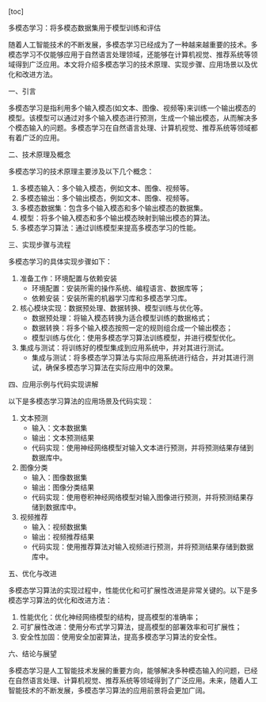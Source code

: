 
[toc]                    
                
                
多模态学习：将多模态数据集用于模型训练和评估

随着人工智能技术的不断发展，多模态学习已经成为了一种越来越重要的技术。多模态学习不仅能够应用于自然语言处理领域，还能够在计算机视觉、推荐系统等领域得到广泛应用。本文将介绍多模态学习的技术原理、实现步骤、应用场景以及优化和改进方法。

一、引言

多模态学习是指利用多个输入模态(如文本、图像、视频等)来训练一个输出模态的模型。该模型可以通过对多个输入模态进行预测，生成一个输出模态，从而解决多个模态输入的问题。多模态学习在自然语言处理、计算机视觉、推荐系统等领域都有着广泛的应用。

二、技术原理及概念

多模态学习的技术原理主要涉及以下几个概念：

1. 多模态输入：多个输入模态，例如文本、图像、视频等。
2. 多模态输出：多个输出模态，例如文本、图像、视频等。
3. 多模态数据集：包含多个输入模态和多个输出模态的数据集。
4. 模型：将多个输入模态和多个输出模态映射到输出模态的算法。
5. 多模态学习算法：通过训练模型来提高多模态学习的性能。

三、实现步骤与流程

多模态学习的具体实现步骤如下：

1. 准备工作：环境配置与依赖安装
   - 环境配置：安装所需的操作系统、编程语言、数据库等；
   - 依赖安装：安装所需的机器学习库和多模态学习库。
2. 核心模块实现：数据预处理、数据转换、模型训练与优化等。
   - 数据预处理：将输入模态转换为适合模型训练的数据格式；
   - 数据转换：将多个输入模态按照一定的规则组合成一个输出模态；
   - 模型训练与优化：使用多模态学习算法训练模型，并进行模型优化。
3. 集成与测试：将训练好的模型集成到应用系统中，并对其进行测试。
   - 集成与测试：将多模态学习算法与实际应用系统进行结合，并对其进行测试，确保多模态学习算法在实际应用中的效果。

四、应用示例与代码实现讲解

以下是多模态学习算法的应用场景及代码实现：

1. 文本预测
   - 输入：文本数据集
   - 输出：文本预测结果
   - 代码实现：使用神经网络模型对输入文本进行预测，并将预测结果存储到数据库中。
2. 图像分类
   - 输入：图像数据集
   - 输出：图像分类结果
   - 代码实现：使用卷积神经网络模型对输入图像进行预测，并将预测结果存储到数据库中。
3. 视频推荐
   - 输入：视频数据集
   - 输出：视频推荐结果
   - 代码实现：使用推荐算法对输入视频进行预测，并将预测结果存储到数据库中。

五、优化与改进

多模态学习算法的实现过程中，性能优化和可扩展性改进是非常关键的。以下是多模态学习算法的优化和改进方法：

1. 性能优化：优化神经网络模型的结构，提高模型的准确率；
2. 可扩展性改进：使用分布式学习算法，提高模型的部署效率和可扩展性；
3. 安全性加固：使用安全加密算法，提高多模态学习算法的安全性。

六、结论与展望

多模态学习是人工智能技术发展的重要方向，能够解决多种模态输入的问题，已经在自然语言处理、计算机视觉、推荐系统等领域得到了广泛应用。未来，随着人工智能技术的不断发展，多模态学习算法的应用前景将会更加广阔。

